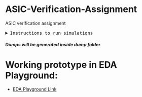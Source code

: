 # ASIC-Verification-Assignment
ASIC verification assignment


<details><summary><tt> Instructions to run simulations </tt></summary>
<p>

##### Assignment Question can be found in Assignment Question folder and Assignment Solution inside Assignment Solution Folder

#### Run ASIC design + Testbench
```
cd run_scripts
chmod +x run.sh
./run.sh

Make sure Synopsys vcs 2021.09 is installed in your unix system
```

</p>
</details>

##### Dumps will be generated inside dump folder

# Working prototype in EDA Playground:

- [EDA Playground Link](https://www.edaplayground.com/x/CzGt)